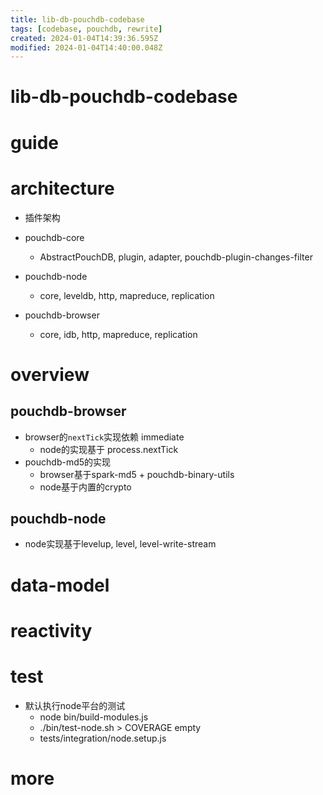 ```yaml
---
title: lib-db-pouchdb-codebase
tags: [codebase, pouchdb, rewrite]
created: 2024-01-04T14:39:36.595Z
modified: 2024-01-04T14:40:00.048Z
---
```


# lib-db-pouchdb-codebase

# guide

# architecture
- 插件架构

- pouchdb-core
  - AbstractPouchDB, plugin, adapter, pouchdb-plugin-changes-filter
- pouchdb-node
  - core, leveldb, http, mapreduce, replication
- pouchdb-browser
  - core, idb, http, mapreduce, replication
# overview

## pouchdb-browser

- browser的`nextTick`实现依赖 immediate
  - node的实现基于 process.nextTick
- pouchdb-md5的实现
  - browser基于spark-md5 + pouchdb-binary-utils
  - node基于内置的crypto

## pouchdb-node

- node实现基于levelup, level, level-write-stream
# data-model

# reactivity

# test
- 默认执行node平台的测试
  - node bin/build-modules.js
  - ./bin/test-node.sh > COVERAGE empty
  - tests/integration/node.setup.js
# more
